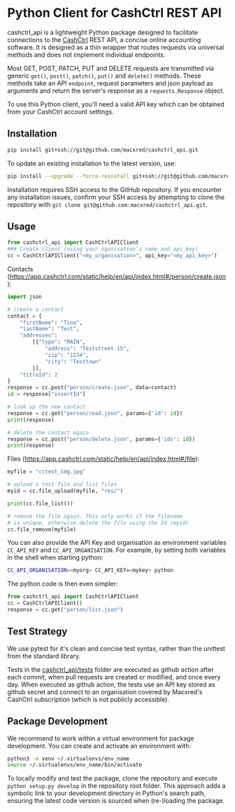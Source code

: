 # Python Client for CashCtrl REST API

cashctrl_api is a lightweight Python package designed to facilitate connections
to the [CashCtrl](https://cashctrl.com) REST API, a concise online accounting
software. It is designed as a thin wrapper that routes requests via
universal methods and does not implement individual endpoints.

Most GET, POST, PATCH, PUT and DELETE requests are transmitted via generic
`get()`, `post()`, `patch()`, `put()` and `delete()` methods. These methods take
an API `endpoint`, request parameters and json payload as arguments and return
the server's response as a `requests.Response` object.

To use this Python client, you'll need a valid API key which can be obtained
from your CashCtrl account settings.

## Installation

```bash
pip install git+ssh://git@github.com/macxred/cashctrl_api.git
```

To update an existing installation to the latest version, use:
```bash
pip install --upgrade --force-reinstall git+ssh://git@github.com/macxred/cashctrl_api.git
```

Installation requires SSH access to the GitHub repository.
If you encounter any installation issues, confirm your SSH access by attempting
to clone the repository with `git clone git@github.com:macxred/cashctrl_api.git`.

## Usage

```python
from cashctrl_api import CashCtrlAPIClient
### Create client (using your oganisation's name and api_key)
cc = CashCtrlAPIClient("<my_organisation>", api_key="<my_api_key>")
```

Contacts (https://app.cashctrl.com/static/help/en/api/index.html#/person/create.json):

```python
import json

# create a contact
contact = {
    "firstName": "Tina",
    "lastName": "Test",
    "addresses":
        [{"type": "MAIN",
            "address": "Teststreet 15",
            "zip": "1234",
            "city": "Testtown"
        }],
    "titleId": 2
}
response = cc.post("person/create.json", data=contact)
id = response["insertId"]

# look up the new contact
response = cc.get("person/read.json", params={'id': id})
print(response)

# delete the contact again
response = cc.post("person/delete.json", params={'ids': id})
print(response)
```

Files (https://app.cashctrl.com/static/help/en/api/index.html#/file):

```python
myfile = "cctest_img.jpg"

# upload a test file and list files
myid = cc.file_upload(myfile, "res/")

print(cc.file_list())

# remove the file again. This only works if the filename
# is unique, otherwise delete the file using the Id (myid)
cc.file_remove(myfile)
```

You can also provide the API Key and organisation as environment variables
`CC_API_KEY` and `CC_API_ORGANISATION`. For example, by setting both variables
in the shell when starting python:

```bash
CC_API_ORGANISATION=<myorg> CC_API_KEY=<mykey> python
```

The python code is then even simpler:
```python
from cashctrl_api import CashCtrlAPIClient
cc = CashCtrlAPIClient()
response = cc.get("person/list.json")
```

## Test Strategy

We use pytest for it's clean and concise test syntax, rather than the unittest
from the standard library.

Tests in the [cashctrl_api/tests](tests) folder are executed as github action
after each commit, when pull requests are created or modified, and once every
day. When executed as github action, the tests use an API key stored as github
secret and connect to an organisation covered by Macxred's CashCtrl
subscription (which is not publicly accessible).

## Package Development

We recommend to work within a virtual environment for package development.
You can create and activate an environment with:

```bash
python3 -m venv ~/.virtualenvs/env_name
source ~/.virtualenvs/env_name/bin/activate
```

To locally modify and test the package, clone the repository and execute `python
setup.py develop` in the repository root folder. This approach adds a symbolic
link to your development directory in Python's search path, ensuring the latest
code version is sourced when (re-)loading the package.